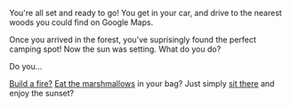 You're all set and ready to go!
You get in your car, and drive to the nearest woods you could find on Google Maps.

Once you arrived in the forest, you've suprisingly found the perfect camping spot!
Now the sun was setting. What do you do?

Do you...

[Build a fire?](forest/campsite.md)
[Eat the marshmallows](forest/eat-marshmallows.md) in your bag?
Just simply [sit there](forest/late.md) and enjoy the sunset?

